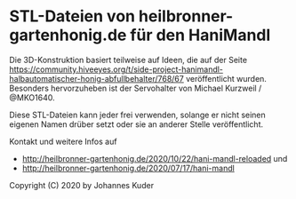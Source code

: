 # STL-Dateien von heilbronner-gartenhonig.de für den HaniMandl

Die 3D-Konstruktion basiert teilweise auf Ideen, die auf der Seite https://community.hiveeyes.org/t/side-project-hanimandl-halbautomatischer-honig-abfullbehalter/768/67 veröffentlicht wurden. Besonders hervorzuheben ist der Servohalter von Michael Kurzweil / @MKO1640.

Diese STL-Dateien kann jeder frei verwenden, solange er nicht seinen eigenen Namen drüber setzt oder sie an anderer Stelle veröffentlicht.

Kontakt und weitere Infos auf 
- http://heilbronner-gartenhonig.de/2020/10/22/hani-mandl-reloaded und 
- http://heilbronner-gartenhonig.de/2020/07/17/hani-mandl

Copyright (C) 2020 by Johannes Kuder
                                  
